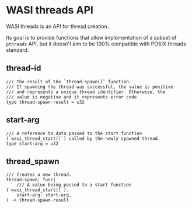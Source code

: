 # WASI threads API

WASI threads is an API for thread creation.

Its goal is to provide functions that allow implementation of a subset of `pthreads` API, but it doesn't aim to be 100% compatible with POSIX threads standard.


## thread-id

```wit
/// The result of the `thread-spawn()` function.
/// If spawning the thread was successful, the value is positive
/// and represents a unique thread identifier. Otherwise, the
/// value is negative and it represents error code.
type thread-spawn-result = s32
```

## start-arg

```wit
/// A reference to data passed to the start function (`wasi_thread_start()`) called by the newly spawned thread.
type start-arg = u32
```

## thread_spawn

```wit
/// Creates a new thread.
thread-spawn: func(
    /// A value being passed to a start function (`wasi_thread_start()`).
    start-arg: start-arg,
) -> thread-spawn-result
```
